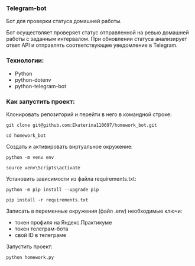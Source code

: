 ### Telegram-bot

Бот для проверки статуса домашней работы.

Бот осуществляет проверяет статус отправленной на ревью домашней работы с заданным интервалом.
При обновлении статуса анализирует ответ API и отправлять соответствующее уведомление в Telegram.

### Технологии:
- Python
- python-dotenv 
- python-telegram-bot 

### Как запустить проект:

Клонировать репозиторий и перейти в него в командной строке:

```
git clone git@github.com:Ekaterina110697/homework_bot.git
```

```
cd homework_bot
```

Cоздать и активировать виртуальное окружение:

```
python -m venv env
```

```
source venv\Scripts\activate  
```

Установить зависимости из файла requirements.txt:

```
python -m pip install --upgrade pip
```

```
pip install -r requirements.txt
```

Записать в переменные окружения (файл .env) необходимые ключи:
- токен профиля на Яндекс.Практикуме
- токен телеграм-бота
- свой ID в телеграме


Запустить проект:

```
python homework.py
```
